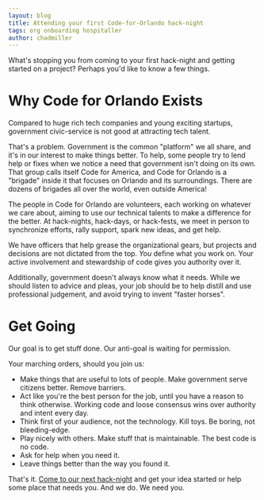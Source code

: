 ```yaml
---
layout: blog
title: Attending your first Code-for-Orlando hack-night
tags: org onboarding hospitaller
author: chadmiller
---
```


What's stopping you from coming to your first hack-night and getting started on a project? Perhaps you'd like to know a few things.

Why Code for Orlando Exists
===========================

Compared to huge rich tech companies and young exciting startups, government civic-service is not good at attracting tech talent. 

That's a problem. Government is the common "platform" we all share, and it's in our interest to make things better. To help, some people try to lend help or fixes when we notice a need that government isn't doing on its own. That group calls itself Code for America, and Code for Orlando is a "brigade" inside it that focuses on Orlando and its surroundings. There are dozens of brigades all over the world, even outside America!

The people in Code for Orlando are volunteers, each working on whatever we care about, aiming to use our technical talents to make a difference for the better. At hack-nights, hack-days, or hack-fests, we meet in person to synchronize efforts, rally support, spark new ideas, and get help.

We have officers that help grease the organizational gears, but projects and decisions are not dictated from the top. *You* define what you work on. Your active involvement and stewardship of code gives you authority over it.

Additionally, government doesn't always know what it needs. While we should listen to advice and pleas, your job should be to help distill and use professional judgement, and avoid trying to invent "faster horses".

Get Going
=========

Our goal is to get stuff done.  Our anti-goal is waiting for permission.

Your marching orders, should you join us:

- Make things that are useful to lots of people. Make government serve citizens better. Remove barriers.
- Act like you're the best person for the job, until you have a reason to think otherwise. Working code and loose consensus wins over authority and intent every day.
- Think first of your audience, not the technology. Kill toys. Be boring, not bleeding-edge.
- Play nicely with others. Make stuff that is maintainable. The best code is no code. 
- Ask for help when you need it.
- Leave things better than the way you found it.

That's it. [Come to our next hack-night](http://www.meetup.com/Code-For-Orlando/) and get your idea started or help some place that needs you. And we do. We need you.
